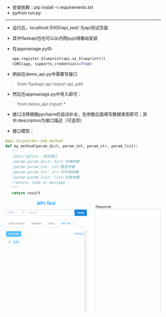 - 安装依赖：pip install -r requirements.txt
- python run.py
 - - -
 - 运行后，localhost:5000/api_test/ 为api测试页面

 - 其中flaskapi包也可以从内网pypi镜像站安装

 - 在appmanage.py中:
   ```python
   app.register_blueprint(api.as_blueprint())
   CORS(app, supports_credentials=True)

   ```
 - 例如在demo_api.py中需要写接口

  > from flaskapi.api import api_add

 - 然后在appmanage.py中导入即可：

  > from demo_api import *

 - 接口注释根据pycharm的自动补全，在参数后面填写数据类型即可；其中:description为接口描述（可选项）

 - 接口模型：

 ```python
@api.dispatcher.add_method
def my_method(param_dict, param_int, param_str, param_list):
    """
    :description  测试接口
    :param param_dict: dict:字典参数
    :param param_int: int:整型参数
    :param param_str: str:字符串参数
    :param param_list: list:列表参数
    :return: code or message
    """
    return result
 ```


![api-test](picture/show.gif)
